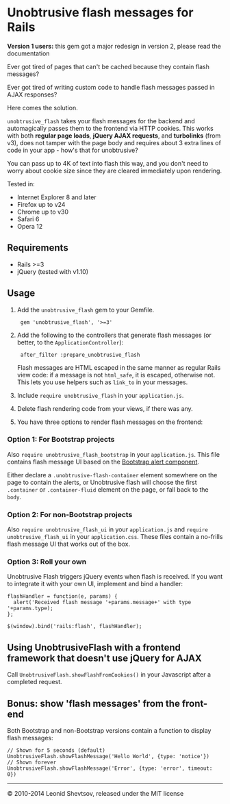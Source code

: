 # Unobtrusive flash messages for Rails

**Version 1 users:** this gem got a major redesign in version 2, please read the documentation

Ever got tired of pages that can't be cached because they contain flash messages?

Ever got tired of writing custom code to handle flash messages passed in AJAX responses?

Here comes the solution.

`unobtrusive_flash` takes your flash messages for the backend and automagically passes them to the frontend via
HTTP cookies. This works with both **regular page loads**, **jQuery AJAX requests**, and **turbolinks** (from v3), does not tamper with the page body and requires
about 3 extra lines of code in your app - how's that for unobtrusive?

You can pass up to 4K of text into flash this way, and you don't need to worry about cookie size since they are
cleared immediately upon rendering.

Tested in: 

* Internet Explorer 8 and later
* Firefox up to v24
* Chrome up to v30
* Safari 6
* Opera 12

## Requirements

* Rails >=3
* jQuery (tested with v1.10)

## Usage

1. Add the `unobtrusive_flash` gem to your Gemfile.

        gem 'unobtrusive_flash', '>=3'

2. Add the following to the controllers that generate flash messages (or better, to the `ApplicationController`):

        after_filter :prepare_unobtrusive_flash

    Flash messages are HTML escaped in the same manner as regular Rails view code: if a message is not `html_safe`, it is escaped, otherwise not. This lets you use helpers such as `link_to` in your messages.

3. Include `require unobtrusive_flash` in your `application.js`.

4. Delete flash rendering code from your views, if there was any.

5. You have three options to render flash messages on the frontend:

### Option 1: For Bootstrap projects

Also `require unobtrusive_flash_bootstrap` in your `application.js`. This file contains flash message UI based on the [Bootstrap alert component](http://getbootstrap.com/components/#alerts).

Either declare a `.unobtrusive-flash-container` element somewhere on the page to contain the alerts, or Unobtrusive flash will choose the first `.container` or `.container-fluid` element on the page, or fall back to the `body`.

### Option 2: For non-Bootstrap projects

Also `require unobtrusive_flash_ui` in your `application.js` and `require unobtrusive_flash_ui` in your `application.css`. These files contain a no-frills flash message UI that works out of the box.

### Option 3: Roll your own

Unobtrusive Flash triggers jQuery events when flash is received. If you want to integrate it with your own UI, implement and bind a handler:

    flashHandler = function(e, params) {
      alert('Received flash message '+params.message+' with type '+params.type);
    };

    $(window).bind('rails:flash', flashHandler);


## Using UnobtrusiveFlash with a frontend framework that doesn't use jQuery for AJAX

Call `UnobtrusiveFlash.showFlashFromCookies()` in your Javascript after a completed request.
 
## Bonus: show 'flash messages' from the front-end

Both Bootstrap and non-Bootstrap versions contain a function to display flash messages:

    // Shown for 5 seconds (default)
    UnobtrusiveFlash.showFlashMessage('Hello World', {type: 'notice'})
    // Shown forever
    UnobtrusiveFlash.showFlashMessage('Error', {type: 'error', timeout: 0})

* * *

&copy; 2010-2014 Leonid Shevtsov, released under the MIT license
